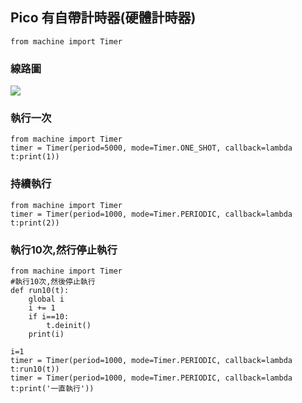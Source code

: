 ## Pico 有自帶計時器(硬體計時器)


```
from machine import Timer
```

### 線路圖

![](./images/pic1.png)

### 執行一次

```
from machine import Timer
timer = Timer(period=5000, mode=Timer.ONE_SHOT, callback=lambda t:print(1))
```

### 持續執行

```
from machine import Timer
timer = Timer(period=1000, mode=Timer.PERIODIC, callback=lambda t:print(2))
```


### 執行10次,然行停止執行

```
from machine import Timer
#執行10次,然後停止執行
def run10(t):
    global i
    i += 1
    if i==10:
        t.deinit()
    print(i)
    
i=1
timer = Timer(period=1000, mode=Timer.PERIODIC, callback=lambda t:run10(t))
timer = Timer(period=1000, mode=Timer.PERIODIC, callback=lambda t:print('一直執行'))
```
